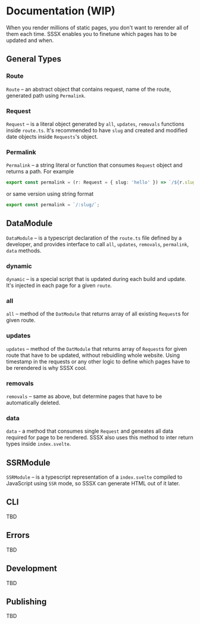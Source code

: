 # Documentation (WIP)

When you render millions of static pages, you don't want to rerender all of them each time.
SSSX enables you to finetune which pages has to be updated and when.

## General Types

### Route

`Route` – an abstract object that contains request, name of the route, generated path using `Permalink`.

### Request

`Request` – is a literal object generated by `all`, `updates`, `removals` functions inside `route.ts`. It's recommended to have `slug` and created and modified date objects inside `Requests`'s object.

### Permalink

`Permalink` – a string literal or function that consumes `Request` object and returns a path. For example

```typescript
export const permalink = (r: Request = { slug: 'hello' }) => `/${r.slug}/`;
```

or same version using string format

```typescript
export const permalink = `/:slug/`;
```

## DataModule

`DataModule` – is a typescript declaration of the `route.ts` file defined by a developer, and provides interface to call `all`, `updates`, `removals`, `permalink`, `data` methods.

### dynamic

`dynamic` – is a special script that is updated during each build and update. It's injected in each page for a given `route`.

### all

`all` – method of the `DatModule` that returns array of all existing `Request`s for given route.

### updates

`updates` – method of the `DatModule` that returns array of `Request`s for given route that have to be updated, without rebuidling whole website. Using timestamp in the requests or any other logic to define which pages have to be rerendered is why SSSX cool.

### removals

`removals` – same as above, but determine pages that have to be automatically deleted.

### data

`data` - a method that consumes single `Request` and geneates all data required for page to be rendered. SSSX also uses this method to inter return types inside `index.svelte`.

## SSRModule

`SSRModule` – is a typescript representation of a `index.svelte` compiled to JavaScript using `SSR` mode, so SSSX can generate HTML out of it later.

## CLI

TBD

## Errors

TBD

## Development

TBD

## Publishing

TBD

